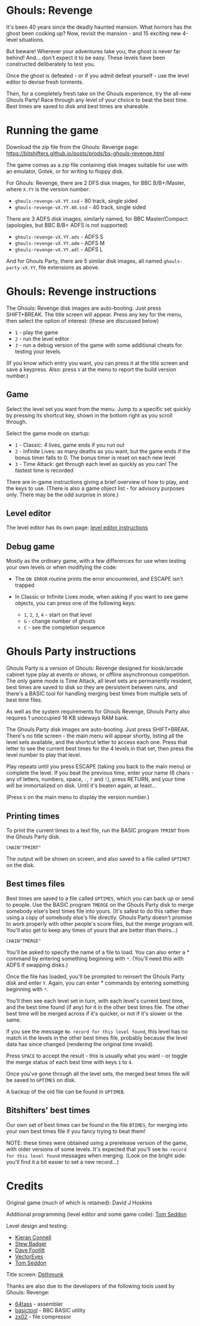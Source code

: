 # Ghouls: Revenge

It's been 40 years since the deadly haunted mansion. What horrors has
the ghost been cooking up? Now, revisit the mansion - and 15 exciting
new 4-level situations.

But beware! Wherever your adventures take you, the ghost is never far
behind! And... don't expect it to be easy. These levels have been
constructed deliberately to test you.

Once the ghost is defeated - or if you admit defeat yourself - use the
level editor to devise fresh torments.

Then, for a completely fresh take on the Ghouls experience, try the
all-new Ghouls Party! Race through any level of your choice to beat
the best time. Best times are saved to disk and best times are
shareable.

# Running the game

Download the zip file from the Ghouls: Revenge page:
https://bitshifters.github.io/posts/prods/bs-ghouls-revenge.html

The game comes as a zip file containing disk images suitable for use
with an emulator, Gotek, or for writing to floppy disk.

For Ghouls: Revenge, there are 2 DFS disk images, for BBC B/B+/Master,
where `X.YY` is the version number:

- `ghouls-revenge-vX.YY.ssd` - 80 track, single sided
- `ghouls-revenge-vX.YY.40.ssd` - 40 track, single sided

There are 3 ADFS disk images, similarly named, for BBC Master/Compact:
(apologies, but BBC B/B+ ADFS is not supported)

- `ghouls-revenge-vX.YY.ads` - ADFS S
- `ghouls-revenge-vX.YY.adm` - ADFS M
- `ghouls-revenge-vX.YY.adl` - ADFS L

And for Ghouls Party, there are 5 similar disk images, all named
`ghouls-party-vX.YY`, file extensions as above.

# Ghouls: Revenge instructions

The Ghouls: Revenge disk images are auto-booting. Just press
SHIFT+BREAK. The title screen will appear. Press any key for the menu,
then select the option of interest: (these are discussed below)

- `1` - play the game
- `2` - run the level editor
- `3` - run a debug version of the game with some additional cheats
  for testing your levels.
  
(If you know which entry you want, you can press it at the title
screen and save a keypress. Also: press `V` at the menu to report the
build version number.)

## Game

Select the level set you want from the menu. Jump to a specific set
quickly by pressing its shortcut key, shown in the bottom right as you
scroll through.

Select the game mode on startup:

- `1` - Classic: 4 lives, game ends if you run out
- `2` - Infinite Lives: as many deaths as you want, but the game ends
  if the bonus timer falls to 0. The bonus timer is reset on each new
  level
- `3` - Time Attack: get through each level as quickly as you can! The
  fastest time is recorded

There are in-game instructions giving a brief overview of how to play,
and the keys to use. (There is also a game object list - for advisory
purposes only. There may be the odd surprise in store.)

## Level editor

The level editor has its own page: [level editor instructions](./ghouls-revenge-level-editor.md)

## Debug game

Mostly as the ordinary game, with a few differences for use when
testing your own levels or when modifying the code:

- The `ON ERROR` routine prints the error encountered, and ESCAPE
  isn't trapped
- In Classic or Infinite Lives mode, when asking if you want to see
  game objects, you can press one of the following keys:
  
  - `1`, `2`, `3`, `4` - start on that level
  - `G` - change number of ghosts
  - `C` - see the completion sequence

# Ghouls Party instructions

Ghouls Party is a version of Ghouls: Revenge designed for kiosk/arcade
cabinet type play at events or shows, or offline asynchronous
competition. The only game mode is Time Attack, all level sets are
permanently resident, best times are saved to disk so they are
persistent between runs, and there's a BASIC tool for handling merging
best times from multiple sets of best time files.

As well as the system requirements for Ghouls Revenge, Ghouls Party
also requires 1 unoccupied 16 KB sideways RAM bank.

The Ghouls Party disk images are auto-booting. Just press SHIFT+BREAK.
There's no title screen - the main menu will appear shortly, listing
all the level sets available, and the shortcut letter to access each
one. Press that letter to see the current best times for the 4 levels
in that set, then press the level number to play that level.

Play repeats until you press ESCAPE (taking you back to the main menu)
or complete the level. If you beat the previous time, enter your name
(6 chars - any of letters, numbers, space, `-`, `?` and `!`), press
RETURN, and your time will be immortalized on disk. Until it's beaten
again, at least...

(Press `V` on the main menu to display the version number.)

## Printing times

To print the current times to a text file, run the BASIC program
`TPRINT` from the Ghouls Party disk.

    CHAIN"TPRINT"
	
The output will be shown on screen, and also saved to a file called
`GPTIMET` on the disk.

## Best times files

Best times are saved to a file called `GPTIMES`, which you can back up
or send to people. Use the BASIC program `TMERGE` on the Ghouls Party
disk to merge somebody else's best times file into yours. (It's safest
to do this rather than using a copy of somebody else's file directly.
Ghouls Party doesn't promise to work properly with other people's
score files, but the merge program will. You'll also get to keep any
times of yours that are better than theirs...)

    CHAIN"TMERGE"

You'll be asked to specify the name of a file to load. You can also
enter a * command by entering something beginning with `*`. (You'll
need this with ADFS if swapping disks.)

Once the file has loaded, you'll be prompted to reinsert the Ghouls
Party disk and enter `Y`. Again, you can enter * commands by entering
something beginning with `*`.

You'll then see each level set in turn, with each level's current best
time, and the best time found (if any) for it in the other best times
file. The other best time will be merged across if it's quicker, or
not if it's slower or the same.

If you see the message `No record for this level found`, this level
has no match in the levels in the other best times file, probably
because the level data has since changed (rendering the original time
invalid).

Press `SPACE` to accept the result - this is usually what you want -
or toggle the merge status of each best time with keys `1` to `4`.

Once you've gone through all the level sets, the merged best times
file will be saved to `GPTIMES` on disk.

A backup of the old file can be found in `GPTIMEB`.

## Bitshifters' best times

Our own set of best times can be found in the file `BTIMES`, for
merging into your own best times file if you fancy trying to beat
them!

NOTE: these times were obtained using a prerelease version of the
game, with older versions of some levels. It's expected that you'll
see `No record for this level found` messages when merging. (Look on
the bright side: you'll find it a bit easier to set a new record...)

# Credits

Original game (much of which is retained): David J Hoskins

Additional programming (level editor and some game code): [Tom
Seddon](https://www.stardot.org.uk/forums/memberlist.php?mode=viewprofile&u=454)

Level design and testing:

- [Kieran Connell](https://www.stardot.org.uk/forums/memberlist.php?mode=viewprofile&u=10431)
- [Stew Badger](https://www.stardot.org.uk/forums/memberlist.php?mode=viewprofile&u=9784)
- [Dave Footitt](https://www.stardot.org.uk/forums/memberlist.php?mode=viewprofile&u=605)
- [VectorEyes](https://www.stardot.org.uk/forums/memberlist.php?mode=viewprofile&u=11399)
- [Tom Seddon](https://www.stardot.org.uk/forums/memberlist.php?mode=viewprofile&u=454)

Title screen: [Dethmunk](https://www.stardot.org.uk/forums/memberlist.php?mode=viewprofile&u=10689)

Thanks are also due to the developers of the following tools used by
Ghouls: Revenge:

- [64tass](https://tass64.sourceforge.net/) - assembler
- [basictool](https://github.com/ZornsLemma/basictool) - BBC BASIC utility
- [zx02](https://github.com/dmsc/zx02) - file compressor
